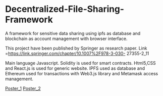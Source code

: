 # Decentralized-File-Sharing-Framework
A framework for sensitive data sharing using ipfs as database and blockchain as account management with browser interface.

This project have been published by Springer as research paper. Link =https://link.springer.com/chapter/10.1007%2F978-3-030-
27355-2_11

Main language Javascript. Solidity is used for smart contracts. Html5,CSS and React.js is used for generic website.
IPFS used as database and Ethereum used for transactions with Web3.js library and Metamask access management.

[Poster_1](https://github.com/BerkayKOCAK/Decentralized-File-Sharing-Framework/blob/master/poster_1.PNG)
[Poster_2](https://github.com/BerkayKOCAK/Decentralized-File-Sharing-Framework/blob/master/poster_2.PNG)
